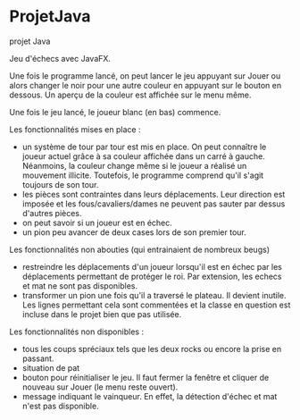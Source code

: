 # ProjetJava
projet Java


Jeu d'échecs avec JavaFX. 

Une fois le programme lancé, on peut lancer le jeu appuyant sur Jouer ou alors changer le noir pour une autre couleur en appuyant 
sur le bouton en dessous. Un aperçu de la couleur est affichée sur le menu même.

Une fois le jeu lancé, le joueur blanc (en bas) commence.

Les fonctionnalités mises en place :
- un système de tour par tour est mis en place. On peut connaître le joueur actuel grâce à sa couleur affichée dans un carré à gauche.
  Néanmoins, la couleur change même si le joueur a réalisé un mouvement illicite. Toutefois, le programme comprend qu'il s'agit toujours
  de son tour.
- les pièces sont contraintes dans leurs déplacements. Leur direction est imposée et les fous/cavaliers/dames ne peuvent pas sauter par
  dessus d'autres pièces.
- on peut savoir si un joueur est en échec.
- un pion peu avancer de deux cases lors de son premier tour.

Les fonctionnalités non abouties (qui entrainaient de nombreux beugs)
- restreindre les déplacements d'un joueur lorsqu'il est en échec par les déplacements permettant de protéger le roi. Par extension, les
  echecs et mat ne sont pas disponibles.
- transformer un pion une fois qu'il a traversé le plateau. Il devient inutile. Les lignes permettant cela sont commentées et la classe en   question est incluse dans le projet bien que pas utilisée.

Les fonctionnalités non disponibles :
- tous les coups spréciaux tels que les deux rocks ou encore la prise en passant.
- situation de pat
- bouton pour réinitialiser le jeu. Il faut fermer la fenêtre et cliquer de nouveau sur Jouer (le menu reste ouvert).
- message indiquant le vainqueur. En effet, la détection d'échec et mat n'est pas disponible.



